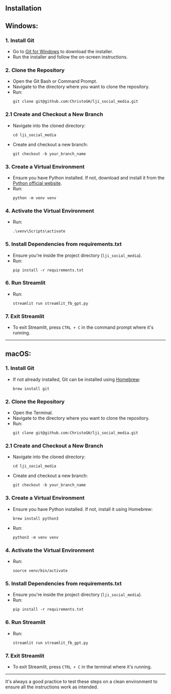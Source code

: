 Installation
---

## Windows:

### 1. Install Git

- Go to [Git for Windows](https://gitforwindows.org/) to download the installer.
- Run the installer and follow the on-screen instructions.

### 2. Clone the Repository

- Open the Git Bash or Command Prompt.
- Navigate to the directory where you want to clone the repository.
- Run:
  ```
  git clone git@github.com:ChristoGH/lji_social_media.git
  ```

### 2.1 Create and Checkout a New Branch

- Navigate into the cloned directory:
  ```
  cd lji_social_media
  ```
- Create and checkout a new branch:
  ```
  git checkout -b your_branch_name
  ```

### 3. Create a Virtual Environment

- Ensure you have Python installed. If not, download and install it from the [Python official website](https://www.python.org/downloads/windows/).
- Run:
  ```
  python -m venv venv
  ```

### 4. Activate the Virtual Environment

- Run:
  ```
  .\venv\Scripts\activate
  ```

### 5. Install Dependencies from requirements.txt

- Ensure you're inside the project directory (`lji_social_media`).
- Run:
  ```
  pip install -r requirements.txt
  ```

### 6. Run Streamlit

- Run:
  ```
  streamlit run streamlit_fb_gpt.py
  ```

### 7. Exit Streamlit

- To exit Streamlit, press `CTRL + C` in the command prompt where it's running.

---

## macOS:

### 1. Install Git

- If not already installed, Git can be installed using [Homebrew](https://brew.sh/):
  ```
  brew install git
  ```

### 2. Clone the Repository

- Open the Terminal.
- Navigate to the directory where you want to clone the repository.
- Run:
  ```
  git clone git@github.com:ChristoGH/lji_social_media.git
  ```

### 2.1 Create and Checkout a New Branch

- Navigate into the cloned directory:
  ```
  cd lji_social_media
  ```
- Create and checkout a new branch:
  ```
  git checkout -b your_branch_name
  ```

### 3. Create a Virtual Environment

- Ensure you have Python installed. If not, install it using Homebrew:
  ```
  brew install python3
  ```
- Run:
  ```
  python3 -m venv venv
  ```

### 4. Activate the Virtual Environment

- Run:
  ```
  source venv/bin/activate
  ```

### 5. Install Dependencies from requirements.txt

- Ensure you're inside the project directory (`lji_social_media`).
- Run:
  ```
  pip install -r requirements.txt
  ```

### 6. Run Streamlit

- Run:
  ```
  streamlit run streamlit_fb_gpt.py
  ```

### 7. Exit Streamlit

- To exit Streamlit, press `CTRL + C` in the terminal where it's running.

---

It's always a good practice to test these steps on a clean environment to ensure all the instructions work as intended.
